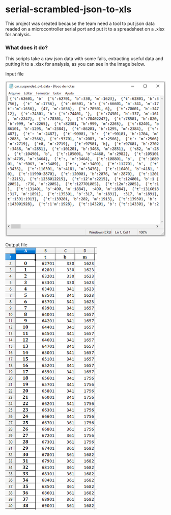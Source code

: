 
# serial-scrambled-json-to-xls

This project was created because the team need a tool to put json data readed on a microcontroller serial port and put it to a spreadsheet on a .xlsx for analysis.

### What does it do?  

This scripts take a raw json data with some fails, extracting useful data and putting it to a .xlsx for analysis, as you can see in the image below.

Input file  

![screenshot](https://github.com/LondriBaja/serial-scrambled-json-to-xls/blob/master/screenshots/input_file.PNG)

Output file  
![screenshot](https://github.com/LondriBaja/serial-scrambled-json-to-xls/blob/master/screenshots/output_file.PNG)
